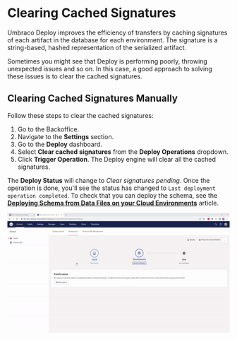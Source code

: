 # Clearing Cached Signatures

Umbraco Deploy improves the efficiency of transfers by caching signatures of each artifact in the database for each environment. The signature is a string-based, hashed representation of the serialized artifact.

Sometimes you might see that Deploy is performing poorly, throwing unexpected issues and so on. In this case, a good approach to solving these issues is to clear the cached signatures.

## Clearing Cached Signatures Manually

Follow these steps to clear the cached signatures:

1. Go to the Backoffice.
2. Navigate to the **Settings** section.
3. Go to the **Deploy** dashboard.
4. Select **Clear cached signatures** from the **Deploy Operations** dropdown.
5. Click **Trigger Operation**. The Deploy engine will clear all the cached signatures.

The **Deploy Status** will change to *Clear signatures pending*. Once the operation is done, you'll see the status has changed to `Last deployment operation completed`. To check that you can deploy the schema, see the [**Deploying Schema from Data Files on your Cloud Environments**](/umbraco-cloud/deployment/deploy-operations/deploy-schema.md) article.

![Clear cached signatures](images/clear-cached-signatures-v10.gif)
